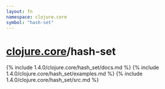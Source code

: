 ```yaml
---
layout: fn
namespace: clojure.core
symbol: "hash-set"
---
```


# [clojure.core](../)/hash-set

{% include 1.4.0/clojure.core/hash_set/docs.md %}
{% include 1.4.0/clojure.core/hash_set/examples.md %}
{% include 1.4.0/clojure.core/hash_set/src.md %}

